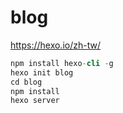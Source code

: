 # blog

https://hexo.io/zh-tw/

```s
npm install hexo-cli -g
hexo init blog
cd blog
npm install
hexo server
```